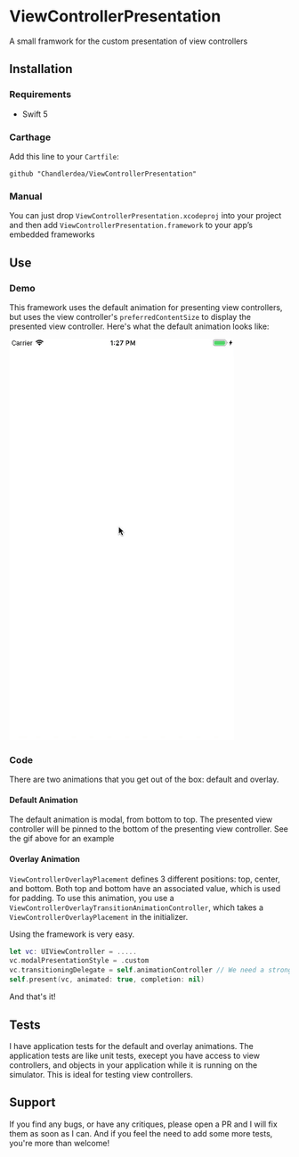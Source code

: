 # ViewControllerPresentation
A small framwork for the custom presentation of view controllers

## Installation
### Requirements
* Swift 5

### Carthage
Add this line to your `Cartfile`:
```
github "Chandlerdea/ViewControllerPresentation"
```

### Manual
You can just drop `ViewControllerPresentation.xcodeproj` into your project and then add `ViewControllerPresentation.framework` to your app’s embedded frameworks


## Use
### Demo
This framework uses the default animation for presenting view controllers, but uses the view controller's `preferredContentSize` to display the presented view controller. Here's what the default animation looks like:

![sample](https://github.com/Chandlerdea/ViewControllerPresentation/blob/master/viewcontrollerpresentation_demo.gif)

### Code

There are two animations that you get out of the box: default and overlay.

#### Default Animation

The default animation is modal, from bottom to top. The presented view controller will be pinned to the bottom of the presenting view controller. See the gif above for an example

#### Overlay Animation

`ViewControllerOverlayPlacement` defines 3 different positions: top, center, and bottom. Both top and bottom have an associated value, which is used for padding. To use this animation, you use a `ViewControllerOverlayTransitionAnimationController`, which takes a `ViewControllerOverlayPlacement` in the initializer.

Using the framework is very easy. 
```swift
let vc: UIViewController = .....
vc.modalPresentationStyle = .custom
vc.transitioningDelegate = self.animationController // We need a strong reference to this property 
self.present(vc, animated: true, completion: nil)
```
And that's it!

## Tests
I have application tests for the default and overlay animations. The application tests are like unit tests, execept you have access to view controllers, and objects in your application while it is running on the simulator. This is ideal for testing view controllers.

## Support
If you find any bugs, or have any critiques, please open a PR and I will fix them as soon as I can. And if you feel the need to add some more tests, you're more than welcome!
